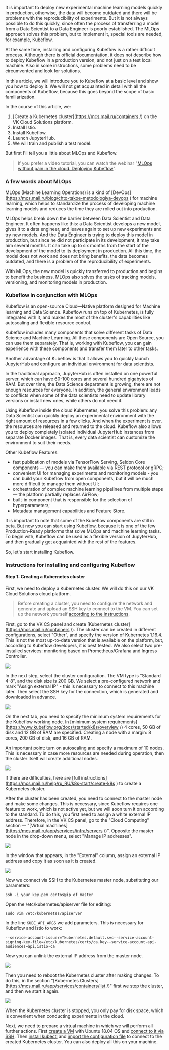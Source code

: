 It is important to deploy new experimental machine learning models quickly in production, otherwise, the data will become outdated and there will be problems with the reproducibility of experiments. But it is not always possible to do this quickly, since often the process of transferring a model from a Data Scientist to a Data Engineer is poorly established. The MLOps approach solves this problem, but to implement it, special tools are needed, for example, Kubeflow.

At the same time, installing and configuring Kubeflow is a rather difficult process. Although there is official documentation, it does not describe how to deploy Kubeflow in a production version, and not just on a test local machine. Also in some instructions, some problems need to be circumvented and look for solutions.

In this article, we will introduce you to Kubeflow at a basic level and show you how to deploy it. We will not get acquainted in detail with all the components of Kubeflow, because this goes beyond the scope of basic familiarization.

In the course of this article, we:

1. [Create a Kubernetes cluster](https://mcs.mail.ru/containers /) on the VK Cloud Solutions platform.
2. Install Istio.
3. Install Kubeflow.
4. Launch JupyterHub.
5. We will train and publish a test model.

But first I'll tell you a little about MLOps and Kubeflow.

> If you prefer a video tutorial, you can watch the webinar "[MLOps without pain in the cloud. Deploying Kubeflow](https://youtu.be/fZ-g2TjhhGE)".

### A few words about MLOps

MLOps (Machine Learning Operations) is a kind of [DevOps] (https://mcs.mail.ru/blog/chto-takoe-metodologiya-devops ) for machine learning, which helps to standardize the process of developing machine learning models and reduces the time they are rolled out into production.

MLOps helps break down the barrier between Data Scientist and Data Engineer. It often happens like this: a Data Scientist develops a new model, gives it to a data engineer, and leaves again to set up new experiments and try new models. And the Data Engineer is trying to deploy this model in production, but since he did not participate in its development, it may take him several months. It can take up to six months from the start of the development of the model to its deployment in production. All this time, the model does not work and does not bring benefits, the data becomes outdated, and there is a problem of the reproducibility of experiments.

With MLOps, the new model is quickly transferred to production and begins to benefit the business. MLOps also solves the tasks of tracking models, versioning, and monitoring models in production.

### Kubeflow in conjunction with MLOps

Kubeflow is an open-source Cloud—Native platform designed for Machine learning and Data Science. Kubeflow runs on top of Kubernetes, is fully integrated with it, and makes the most of the cluster's capabilities like autoscaling and flexible resource control.

Kubeflow includes many components that solve different tasks of Data Science and Machine Learning. All these components are Open Source, you can use them separately. That is, working with Kubeflow, you can gain experience with these components and transfer them later to other tasks.

Another advantage of Kubeflow is that it allows you to quickly launch JupyterHub and configure an individual environment for data scientists.

In the traditional approach, JupyterHub is often installed on one powerful server, which can have 60-100 cores and several hundred gigabytes of RAM. But over time, the Data Science department is growing, there are not enough resources for everyone. In addition, the general environment leads to conflicts when some of the data scientists need to update library versions or install new ones, while others do not need it.

Using Kubeflow inside the cloud Kubernetes, you solve this problem: any Data Scientist can quickly deploy an experimental environment with the right amount of resources in a few clicks. And when the experiment is over, the resources are released and returned to the cloud. Kubeflow also allows you to deploy completely isolated individual JupyterHub instances from separate Docker images. That is, every data scientist can customize the environment to suit their needs.

Other Kubeflow Features:

- fast publication of models via TensorFlow Serving, Seldon Core components — you can make them available via REST protocol or gRPC;
- convenient UI for managing experiments and monitoring models - you can build your Kubeflow from open components, but it will be much more difficult to manage them without UI;
- orchestration of complex machine learning pipelines from multiple steps — the platform partially replaces AirFlow;
- built-in component that is responsible for the selection of hyperparameters;
- Metadata management capabilities and Feature Store.

It is important to note that some of the Kubeflow components are still in beta. But now you can start using Kubeflow, because it is one of the few Production-Ready platforms that solve MLOps and machine learning tasks. To begin with, Kubeflow can be used as a flexible version of JupyterHub, and then gradually get acquainted with the rest of the features.

So, let's start installing Kubeflow.

### Instructions for installing and configuring Kubeflow

#### Step 1: Creating a Kubernetes cluster

First, we need to deploy a Kubernetes cluster. We will do this on our VK Cloud Solutions cloud platform.

> Before creating a cluster, you need to configure the network and generate and upload an SSH key to connect to the VM. You can set up the network yourself [according to the instructions](https://mcs.mail.ru/help/ru_RU/networks/create-net#section-0).

First, go to the VK CS panel and create [Kubernetes cluster](https://mcs.mail.ru/containers /). The cluster can be created in different configurations, select "Other", and specify the version of Kubernetes 1.16.4. This is not the most up-to-date version that is available on the platform, but, according to Kubeflow developers, it is best tested. We also select two pre-installed services: monitoring based on Prometheus/Grafana and Ingress Controller.

![](./assets/helpjuice_production-2fuploads-2fupload-2fimage-2f7055-2fdirect-2f1617879700216-1617879700216.png)

In the next step, select the cluster configuration. The VM type is "Standard 4-8", and the disk size is 200 GB. We select a pre-configured network and mark "Assign external IP" - this is necessary to connect to this machine later. Then select the SSH key for the connection, which is generated and downloaded in advance.

![](./assets/helpjuice_production-2fuploads-2fupload-2fimage-2f7055-2fdirect-2f1617879699650-1617879699650.png)

On the next tab, you need to specify the minimum system requirements for the Kubeflow working node. In [minimum system requirements](https://www.kubeflow.org/docs/started/k8s/overview /) 4 cores, 50 GB of disk and 12 GB of RAM are specified. Creating a node with a margin: 8 cores, 200 GB of disk, and 16 GB of RAM.

An important point: turn on autoscaling and specify a maximum of 10 nodes. This is necessary in case more resources are needed during operation, then the cluster itself will create additional nodes.

![](./assets/helpjuice_production-2fuploads-2fupload-2fimage-2f7055-2fdirect-2f1617879697266-1617879697266.png)

If there are difficulties, here are [full instructions] (https://mcs.mail.ru/help/ru_RU/k8s-start/create-k8s ) to create a Kubernetes cluster.

After the cluster has been created, you need to connect to the master node and make some changes. This is necessary, since Kubeflow requires one feature to work, which is not active yet, but we will soon turn it on according to the standard. To do this, you first need to assign a white external IP address. Therefore, in the VK CS panel, go to the "Cloud Computing" section — "[Virtual machines](https://mcs.mail.ru/app/services/infra/servers /)". Opposite the master node in the drop-down menu, select "Manage IP addresses".

![](./assets/helpjuice_production-2fuploads-2fupload-2fimage-2f7055-2fdirect-2f1617879700316-1617879700316.png)

In the window that appears, in the "External" column, assign an external IP address and copy it as soon as it is created.

![](./assets/helpjuice_production-2fuploads-2fupload-2fimage-2f7055-2fdirect-2f1617879697606-1617879697606.png)

Now we connect via SSH to the Kubernetes master node, substituting our parameters:

```
ssh -i your_key.pem centos@ip_of_master
```

Open the /etc/kubernetes/apiserver file for editing:

```
sudo vim /etc/kubernetes/apiserver
```

In the line `KUBE_API_ARGS` we add parameters. This is necessary for Kubeflow and Istio to work:

```
--service-account-issuer="kubernetes.default.svc--service-account-signing-key-file=/etc/kubernetes/certs/ca.key--service-account-api-audiences=api,istio-ca
```

Now you can unlink the external IP address from the master node.

![](./assets/helpjuice_production-2fuploads-2fupload-2fimage-2f7055-2fdirect-2f1617879703305-1617879703305.png)

Then you need to reboot the Kubernetes cluster after making changes. To do this, in the section "[Kubernetes Clusters](https://mcs.mail.ru/app/services/containers/list /)" first we stop the cluster, and then we start it again.

![](./assets/helpjuice_production-2fuploads-2fupload-2fimage-2f7055-2fdirect-2f1617879697380-1617879697380.png)

When the Kubernetes cluster is stopped, you only pay for disk space, which is convenient when conducting experiments in the cloud.

Next, we need to prepare a virtual machine in which we will perform all further actions. First [create a VM](https://mcs.mail.ru/help/ru_RU/create-vm/vm-quick-create) with Ubuntu 18.04 OS and [connect to it via SSH](https://mcs.mail.ru/help/ru_RU/vm-connect/vm-connect-nix). Then [install kubectl](https://mcs.mail.ru/help/ru_RU/k8s-start/connect-k8s#section-2) and [import the configuration file](https://mcs.mail.ru/help/ru_RU/k8s-start/connect-k8s#section-9) to connect to the created Kubernetes cluster. You can also deploy all this on your machine.
